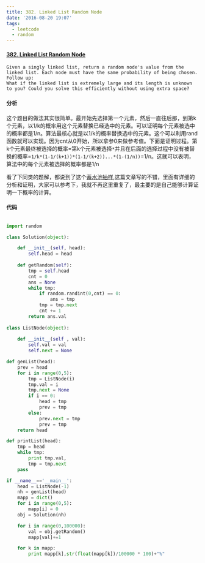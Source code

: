 ```yaml
---
title: 382. Linked List Random Node
date: '2016-08-20 19:07'
tags:
  - leetcode
  - random
---
```

#### [382. Linked List Random Node](https://leetcode.com/problems/linked-list-random-node/)

    Given a singly linked list, return a random node's value from the linked list. Each node must have the same probability of being chosen.
    Follow up:
    What if the linked list is extremely large and its length is unknown to you? Could you solve this efficiently without using extra space?

#### 分析

这个题目的做法其实很简单。最开始先选择第一个元素，然后一直往后那，到第k个元素，以1/k的概率用这个元素替换已经选中的元素。可以证明每个元素被选中的概率都是1/n。算法最核心就是以1/k的概率替换选中的元素。这个可以利用rand函数就可以实现。因为cnt从0开始，所以拿参0来做参考值。下面是证明过程。第k个元素最终被选择的概率=第k个元素被选择`*`并且在后面的选择过程中没有被替换的概率=`1/k*(1-1/(k+1))*(1-1/(k+2))...*(1-(1/n))`=1/n。这就可以表明，算法中的每个元素被选择的概率都是1/n

看了下同类的题解，都说到了这个[蓄水池抽样](http://www.cnblogs.com/HappyAngel/archive/2011/02/07/1949762.html),这篇文章写的不错，里面有详细的分析和证明，大家可以参考下，我就不再这里重复了，最主要的是自己能够计算证明一下概率的计算。

#### 代码

```python

import random

class Solution(object):

    def __init__(self, head):
        self.head = head
    
    def getRandom(self):
        tmp = self.head
        cnt = 0
        ans = None
        while tmp:
            if random.randint(0,cnt) == 0:
                ans = tmp
            tmp = tmp.next
            cnt += 1
        return ans.val
       
class ListNode(object):
    
    def __init__(self , val):
        self.val = val
        self.next = None

def genList(head):
    prev = head
    for i in range(0,5):
        tmp = ListNode(i)
        tmp.val = i
        tmp.next = None
        if i == 0:
            head = tmp
            prev = tmp
        else:
            prev.next = tmp
            prev = tmp
    return head

def printList(head):
    tmp = head
    while tmp:
        print tmp.val,
        tmp = tmp.next
    pass

if __name__=='__main__':
    head = ListNode(-1)
    nh = genList(head)
    mapp = dict()
    for i in range(0,5):
        mapp[i] = 0
    obj = Solution(nh)

    for i in range(0,100000):
        val = obj.getRandom()
        mapp[val]+=1

    for k in mapp:
        print mapp[k],str(float(mapp[k])/100000 * 100)+"%"

```
